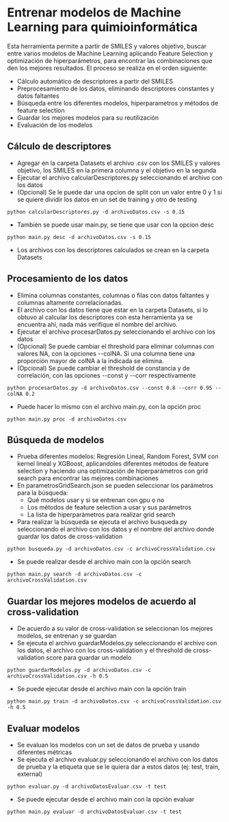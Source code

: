 # Entrenar modelos de Machine Learning para quimioinformática

Esta herramienta permite a partir de SMILES y valores objetivo, buscar entre varios modelos de Machine Learning aplicando Feature Selection y optimización de hiperparámetros, para encontrar las combinaciones que den los mejores resultados.
El proceso se realiza en el orden siguiente:
- Cálculo automático de descriptores a partir del SMILES
- Preprocesamiento de los datos, eliminando descriptores constantes y datos faltantes
- Búsqueda entre los diferentes modelos, hiperparametros y métodos de feature selection
- Guardar los mejores modelos para su reutilización
- Evaluación de los modelos

## Cálculo de descriptores

- Agregar en la carpeta Datasets el archivo .csv con los SMILES y valores objetivo, los SMILES en la primera columna y el objetivo en la segunda
- Ejecutar el archivo calcularDescriptores.py seleccionando el archivo con los datos
- (Opcional) Se le puede dar una opcion de split con un valor entre 0 y 1 si se quiere dividir los datos en un set de training y otro de testing
```console
python calcularDescriptores.py -d archivoDatos.csv -s 0.15
```
- También se puede usar main.py, se tiene que usar con la opcion desc
```
python main.py desc -d archivoDatos.csv -s 0.15
```
- Los archivos con los descriptores calculados se crean en la carpeta Datasets

## Procesamiento de los datos

- Elimina columnas constantes, columnas o filas con datos faltantes y columnas altamente correlacionadas.
- El archivo con los datos tiene que estar en la carpeta Datasets, si lo obtuvo al calcular los descriptores con esta herramienta ya se encuentra ahí, nada más verifique el nombre del archivo.
- Ejecutar el archivo procesarDatos.py seleccionando el archivo con los datos
- (Opcional) Se puede cambiar el threshold para eliminar columnas con valores NA, con la opciones --colNA. Si una columna tiene una proporción mayor de colNA a la indicada se elimina.
- (Opcional) Se puede cambiar el threshold de constancia y de correlación, con las opciones --const y --corr respectivamente
```
python procesarDatos.py -d archivoDatos.csv --const 0.8 --corr 0.95 --colNA 0.2
```
- Puede hacer lo mismo con el archivo main.py, con la opción proc
```
python main.py proc -d archivoDatos.csv
```

## Búsqueda de modelos
- Prueba diferentes modelos: Regresión Lineal, Random Forest, SVM con kernel lineal y XGBoost, aplicandoles diferentes métodos de feature selection y haciendo una optimización de hiperparámetros con grid search para encontrar las mejores combinaciones
- En parametrosGridSearch.json se pueden seleccionar los parámetros para la búsqueda:
    - Qué modelos usar y si se entrenan con gpu o no
    - Los métodos de feature selection a usar y sus parámetros
    - La lista de hiperparámetros para realizar grid search
- Para realizar la búsqueda se ejecuta el archivo busqueda.py seleccionando el archivo con los datos y el nombre del archivo donde guardar los datos de cross-validation
```
python busqueda.py -d archivoDatos.csv -c archivoCrossValidation.csv
```
- Se puede realizar desde el archivo main con la opción search
```
python main.py search -d archivoDatos.csv -c archivoCrossValidation.csv
```

## Guardar los mejores modelos de acuerdo al cross-validation
- De acuerdo a su valor de cross-validation se seleccionan los mejores modelos, se entrenan y se guardan
- Se ejecuta el archivo guardarModelos.py seleccionando el archivo con los datos, el archivo con los cross-validation y el threshold de cross-validation score para guardar un modelo
```
python guardarModelos.py -d archivoDatos.csv -c archivoCrossValidation.csv -h 0.5
```
- Se puede ejecutar desde el archivo main con la opción train
```
python main.py train -d archivoDatos.csv -c archivoCrossValidation.csv -h 0.5
```

## Evaluar modelos
- Se evaluan los modelos con un set de datos de prueba y usando diferentes métricas
- Se ejecuta el archivo evaluar.py seleccionando el archivo con los datos de prueba y la etiqueta que se le quiera dar a estos datos (ej: test, train, external)
```
python evaluar.py -d archivoDatosEvaluar.csv -t test
```
- Se puede ejecutar desde el archivo main con la opción evaluar
```
python main.py evaluar -d archivoDatosEvaluar.csv -t test
```